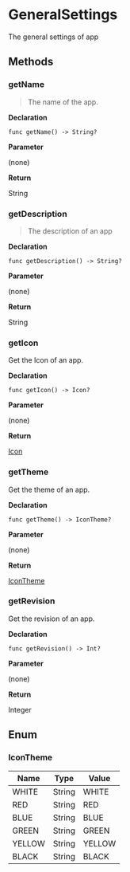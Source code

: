 # GeneralSettings

The general settings of app

## Methods

### getName

> The name of the app.

**Declaration**

```
func getName() -> String?
```

**Parameter**

(none)

**Return**

String

### getDescription

> The description of an app

**Declaration**

```
func getDescription() -> String?
```

**Parameter**

(none)

**Return**

String

### getIcon

Get the Icon of an app.

**Declaration**

```
func getIcon() -> Icon?
```

**Parameter**

(none)

**Return**

[Icon](../icon-model)

### getTheme

Get the theme of an app.

**Declaration**

```
func getTheme() -> IconTheme?
```

**Parameter**

(none)

**Return**

[IconTheme](#IconTheme)

### getRevision

Get the revision of an app.

**Declaration**

```
func getRevision() -> Int?
```

**Parameter**

(none)

**Return**

Integer


## Enum

### IconTheme

| Name | Type | Value 
| --- | --- | --- |
| WHITE | String | WHITE 
| RED | String | RED 
| BLUE | String | BLUE 
 GREEN | String | GREEN 
| YELLOW | String | YELLOW 
| BLACK | String | BLACK
